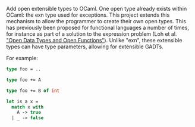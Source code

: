 Add open extensible types to OCaml. One open type already exists
within OCaml: the exn type used for exceptions. This project extends
this mechanism to allow the programmer to create their own open types.
This has previously been proposed for functional languages a number of
times, for instance as part of a solution to the expression problem
(Loh et al. ["Open Data Types and Open Functions"](http://people.cs.uu.nl/andres/OpenDatatypes.pdf)).
Unlike "exn", these extensible types can have type parameters, allowing
for extensible GADTs.

For example:

```ocaml
type foo = ..

type foo += A

type foo += B of int

let is_a x =
  match x with
    A -> true
  | _ -> false
```
